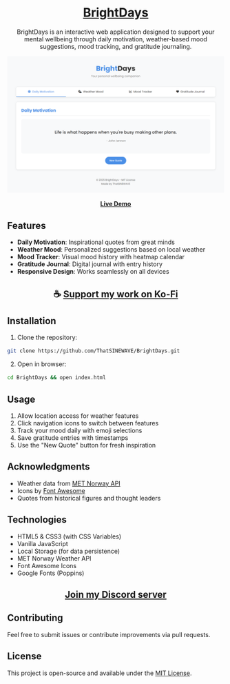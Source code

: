 <div align="center">

# [BrightDays](https://thatsinewave.github.io/BrightDays)

BrightDays is an interactive web application designed to support your mental wellbeing through daily motivation, weather-based mood suggestions, mood tracking, and gratitude journaling.

![Banner](https://raw.githubusercontent.com/ThatSINEWAVE/BrightDays/refs/heads/main/.github/SCREENSHOTS/BrightDays.png)

[**Live Demo**](https://thatsinewave.github.io/BrightDays)

</div>

## Features

- **Daily Motivation**: Inspirational quotes from great minds
- **Weather Mood**: Personalized suggestions based on local weather
- **Mood Tracker**: Visual mood history with heatmap calendar
- **Gratitude Journal**: Digital journal with entry history
- **Responsive Design**: Works seamlessly on all devices

<div align="center">

## ☕ [Support my work on Ko-Fi](https://ko-fi.com/thatsinewave)

</div>

## Installation

1. Clone the repository:
```bash
git clone https://github.com/ThatSINEWAVE/BrightDays.git
```

2. Open in browser:
```bash
cd BrightDays && open index.html
```

## Usage

1. Allow location access for weather features
2. Click navigation icons to switch between features
3. Track your mood daily with emoji selections
4. Save gratitude entries with timestamps
5. Use the "New Quote" button for fresh inspiration

## Acknowledgments

- Weather data from [MET Norway API](https://api.met.no/)
- Icons by [Font Awesome](https://fontawesome.com)
- Quotes from historical figures and thought leaders

## Technologies

- HTML5 & CSS3 (with CSS Variables)
- Vanilla JavaScript
- Local Storage (for data persistence)
- MET Norway Weather API
- Font Awesome Icons
- Google Fonts (Poppins)

<div align="center">

## [Join my Discord server](https://discord.gg/2nHHHBWNDw)

</div>

## Contributing

Feel free to submit issues or contribute improvements via pull requests.

## License

This project is open-source and available under the [MIT License](LICENSE).
